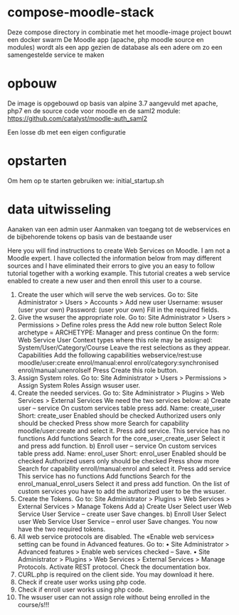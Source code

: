 # compose-moodle-stack
Deze compose directory in combinatie met het moodle-image project bouwt een docker swarm 
De Moodle app (apache, php  moodle source en modules) wordt als een app gezien de database als een adere om zo een samengestelde service te maken

# opbouw
De image is opgebouwd op basis van alpine 3.7 aangevuld met apache, php7 en de source code voor moodle en de saml2 module: https://github.com/catalyst/moodle-auth_saml2 

Een losse db 
met een eigen configuratie

# opstarten
Om hem op te starten gebruiken we:
initial_startup.sh

# data uitwisseling 
Aanaken van een admin user
Aanmaken van toegang tot de webservices en de bijbehorende tokens op basis van de bestaande user

Here you will find instructions to create Web Services on Moodle.
I am not a Moodle expert. I have collected the information below from may different sources and I have eliminated their errors to give you an easy to follow tutorial together with a working example.
This tutorial creates a web service enabled to create a new user and then enroll this user to a course.
1) Create the user which will serve the web services. Go to:
Site Administrator > Users > Accounts > Add new user
Username: wsuser (user your own)
Password: (user your own)
Fill in the required fields.
2) Give the wsuser the appropriate role. Go to:
Site Administrator > Users > Permissions > Define roles
press the Add new role button
Select Role archetype = ARCHETYPE: Manager and press continue
On the form:
Web Service User
Context types where this role may be assigned: System/User/Category/Course
Leave the rest selections as they appear.
Capabilities
Add the following capabilities
webservice/rest:use
moodle/user:create
enrol/manual:enrol
enrol/category:synchronised
enrol/manual:unenrolself
Press Create this role button.
3) Assign System roles. Go to:
Site Administrator > Users > Permissions > Assign System Roles
Assign wsuser user.
4) Create the needed services. Go to:
Site Administrator > Plugins > Web Services > External Services
We need the two services below:
a) Create user – service
On custom services table press add.
Name: create_user
Short: create_user
Enabled should be checked
Authorized users only should be checked
Press show more
Search for capability moodle/user:create and select it.
Press add service.
This service has no functions
Add functions
Search for the core_user_create_user
Select it and press add function.
b) Enroll user – service
On custom services table press add.
Name: enrol_user
Short: enrol_user
Enabled should be checked
Authorized users only should be checked
Press show more
Search for capability enroll/manual:enrol and select it.
Press add service
This service has no functions
Add functions
Search for the enrol_manual_enrol_users
Select it and press add function.
On the list of custom services you have to add the authorized user to be the wsuser.
5) Create the Tokens. Go to:
Site Administrator > Plugins > Web Services > External Services > Manage Tokens
Add
a) Create User
Select user Web Service User
Service – create user
Save changes.
b) Enroll User
Select user Web Service User
Service – enrol user
Save changes.
You now have the two required tokens.
6) All web service protocols are disabled. The «Enable web services» setting can be found in Advanced features. Go to:
• Site Administrator > Advanced features > Enable web services checked – Save.
• Site Administrator > Plugins > Web Services > External Services > Manage Protocols.
Activate REST protocol.
Check the documentation box.
7) CURL.php is required on the client side. You may download it here.
8) Check if create user works using php code.
9) Check if enroll user works using php code.
10) The wsuser user can not assign role without being enrolled in the course/s!!!
